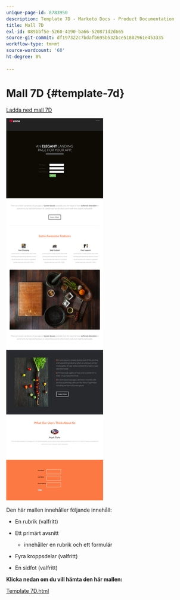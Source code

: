 ```yaml
---
unique-page-id: 8783950
description: Template 7D - Marketo Docs - Product Documentation
title: Mall 7D
exl-id: 089bbf5e-5260-4190-ba66-520871d2d665
source-git-commit: df197322c7bdafb695b532bce51802961e453335
workflow-type: tm+mt
source-wordcount: '60'
ht-degree: 0%

---
```


# Mall 7D {#template-7d}

[Ladda ned mall 7D](https://experienceleague.adobe.com/landing/marketo/lp-templates/template-7d.html)

![](assets/image2015-7-29-15-3a5-3a39.png)

Den här mallen innehåller följande innehåll:

* En rubrik (valfritt)
* Ett primärt avsnitt

   * innehåller en rubrik och ett formulär

* Fyra kroppsdelar (valfritt)
* En sidfot (valfritt)

**Klicka nedan om du vill hämta den här mallen:**

[Template 7D.html](https://experienceleague.adobe.com/landing/marketo/lp-templates/template-7d.html)
